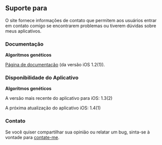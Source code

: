 ## Suporte para

O site fornece informações de contato que permitem aos usuários entrar em contato comigo se encontrarem problemas ou tiverem dúvidas sobre meus aplicativos.

### Documentação

**Algoritmos genéticos**

[Página de documentação](https://www.taketechease.com/optfinder/genetic-algorithms.html) (da versão iOS 1.2(1)).
  
### Disponibilidade do Aplicativo

**Algoritmos genéticos**

A versão mais recente do aplicativo para iOS: 1.3(2)
  
A próxima atualização do aplicativo iOS: 1.4(1)
  
### Contato

Se você quiser compartilhar sua opinião ou relatar um bug, sinta-se à vontade para [contate-me](mailto:i.d.kosinska@gmail.com).
